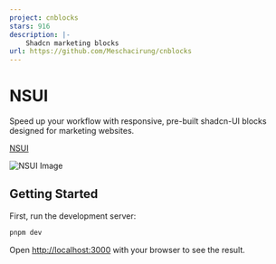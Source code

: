 ```yaml
---
project: cnblocks
stars: 916
description: |-
    Shadcn marketing blocks
url: https://github.com/Meschacirung/cnblocks
---
```


# NSUI

Speed up your workflow with responsive, pre-built shadcn-UI blocks designed for marketing websites.

[NSUI](https://nsui.irung.me)

![NSUI Image](app/opengraph-image.png)


## Getting Started

First, run the development server:

```bash
pnpm dev
```

Open [http://localhost:3000](http://localhost:3000) with your browser to see the result.
